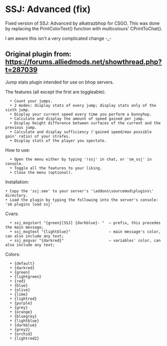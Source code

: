 # SSJ: Advanced (fix)
Fixed version of SSJ: Advanced by alkatrazbhop for CSGO. This was done by replacing the PrintColorText() function with multicolours' CPrintToChat().

I am aware this isn't a very complicated change -_-

## Original plugin from: https://forums.alliedmods.net/showthread.php?t=287039


Jump stats plugin intended for use on bhop servers.

The features (all except the first are toggleable):

      • Count your jumps.
      • 2 modes: display stats of every jump; display stats only of the sixth jump.
      • Display your current speed every time you perform a bunnyhop.
      • Calculate and display the amount of speed gained per jump.
      • Display height difference between surfaces of the current and the previous jump.
      • Calculate and display sufficiency ('gained speed/max possible gain' ratio) of your strafes.
      • Display stats of the player you spectate.


How to use:

      • Open the menu either by typing '!ssj' in chat, or 'sm_ssj' in console.
      • Toggle all the features to your liking.
      • Close the menu (optional).


Installation:

    • Copy the 'ssj.smx' to your server's '\addons\sourcemod\plugins\' directory.
    • Load the plugin by typing the following into the server's console: 'sm plugins load ssj'


Cvars:

      • ssj_msgstart "{green}[SSJ] {darkblue}- "  – prefix, this precedes the main message;
      • ssj_msgtext "{lightblue}"                 – main message's color, can also include any text;
      • ssj_msgvar "{darkred}"                    – variables' color, can also include any text;
      
Colors:

      • {default}
      • {darkred}
      • {green}
      • {lightgreen}
      • {red}
      • {blue}
      • {olive}
      • {lime}
      • {lightred}
      • {purple}
      • {grey}
      • {orange}
      • {bluegrey}
      • {lightblue}
      • {darkblue}
      • {grey2}
      • {orchid}
      • {lightred2}

